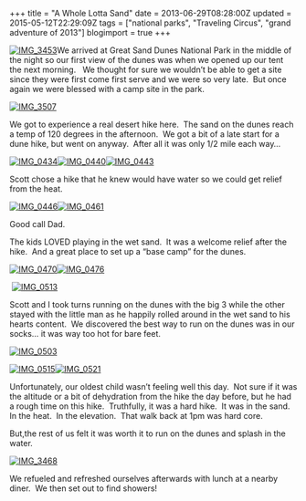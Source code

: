 +++
title = "A Whole Lotta Sand"
date = 2013-06-29T08:28:00Z
updated = 2015-05-12T22:29:09Z
tags = ["national parks", "Traveling Circus", "grand adventure of 2013"]
blogimport = true 
+++

[![IMG_3453](https://latc.s3.amazonaws.com/wp-content/uploads/2013/06/IMG_3453.jpg "IMG_3453")](https://latc.s3.amazonaws.com/wp-content/uploads/2013/06/IMG_3453.jpg)We arrived at Great Sand Dunes National Park in the middle of the night so our first view of the dunes was when we opened up our tent the next morning.&#160;&#160; We thought for sure we wouldn’t be able to get a site since they were first come first serve and we were so very late.&#160; But once again we were blessed with a camp site in the park.&#160; 

[![IMG_3507](https://latc.s3.amazonaws.com/wp-content/uploads/2013/06/IMG_3507.jpg "IMG_3507")](https://latc.s3.amazonaws.com/wp-content/uploads/2013/06/IMG_3507.jpg)

We got to experience a real desert hike here.&#160; The sand on the dunes reach&#160; a temp of 120 degrees in the afternoon.&#160; We got a bit of a late start for a dune hike, but went on anyway.&#160; After all it was only 1/2 mile each way…

[![IMG_0434](https://latc.s3.amazonaws.com/wp-content/uploads/2013/06/IMG_0434.jpg "IMG_0434")](https://latc.s3.amazonaws.com/wp-content/uploads/2013/06/IMG_0434.jpg)[![IMG_0440](https://latc.s3.amazonaws.com/wp-content/uploads/2013/06/IMG_0440.jpg "IMG_0440")](https://latc.s3.amazonaws.com/wp-content/uploads/2013/06/IMG_0440.jpg)[![IMG_0443](https://latc.s3.amazonaws.com/wp-content/uploads/2013/06/IMG_0443.jpg "IMG_0443")](https://latc.s3.amazonaws.com/wp-content/uploads/2013/06/IMG_0443.jpg)&#160; 

Scott chose a hike that he knew would have water so we could get relief from the heat.&#160; 

[![IMG_0446](https://latc.s3.amazonaws.com/wp-content/uploads/2013/06/IMG_0446.jpg "IMG_0446")](https://latc.s3.amazonaws.com/wp-content/uploads/2013/06/IMG_0446.jpg)[![IMG_0461](https://latc.s3.amazonaws.com/wp-content/uploads/2013/06/IMG_04611.jpg "IMG_0461")](https://latc.s3.amazonaws.com/wp-content/uploads/2013/06/IMG_04611.jpg)

Good call Dad. 

The kids LOVED playing in the wet sand.&#160; It was a welcome relief after the hike.&#160; And a great place to set up a “base camp” for the dunes. 

[![IMG_0470](https://latc.s3.amazonaws.com/wp-content/uploads/2013/06/IMG_0470.jpg "IMG_0470")](https://latc.s3.amazonaws.com/wp-content/uploads/2013/06/IMG_0470.jpg)[![IMG_0476](https://latc.s3.amazonaws.com/wp-content/uploads/2013/06/IMG_0476.jpg "IMG_0476")](https://latc.s3.amazonaws.com/wp-content/uploads/2013/06/IMG_0476.jpg)

&#160;[![IMG_0513](https://latc.s3.amazonaws.com/wp-content/uploads/2013/06/IMG_0513.jpg "IMG_0513")](https://latc.s3.amazonaws.com/wp-content/uploads/2013/06/IMG_0513.jpg)

Scott and I took turns running on the dunes with the big 3 while the other stayed with the little man as he happily rolled around in the wet sand to his hearts content.&#160; We discovered the best way to run on the dunes was in our socks… it was way too hot for bare feet. 

[![IMG_0503](https://latc.s3.amazonaws.com/wp-content/uploads/2013/06/IMG_0503.jpg "IMG_0503")](https://latc.s3.amazonaws.com/wp-content/uploads/2013/06/IMG_0503.jpg)

[![IMG_0515](https://latc.s3.amazonaws.com/wp-content/uploads/2013/06/IMG_05151.jpg "IMG_0515")](https://latc.s3.amazonaws.com/wp-content/uploads/2013/06/IMG_05151.jpg)[![IMG_0521](https://latc.s3.amazonaws.com/wp-content/uploads/2013/06/IMG_05211.jpg "IMG_0521")](https://latc.s3.amazonaws.com/wp-content/uploads/2013/06/IMG_05211.jpg)

Unfortunately, our oldest child wasn’t feeling well this day.&#160; Not sure if it was the altitude or a bit of dehydration from the hike the day before, but he had a rough time on this hike.&#160; Truthfully, it was a hard hike.&#160; It was in the sand.&#160; In the heat.&#160; In the elevation.&#160; That walk back at 1pm was hard core.

But,the rest of us felt it was worth it to run on the dunes and splash in the water.&#160; 

[![IMG_3468](https://latc.s3.amazonaws.com/wp-content/uploads/2013/06/IMG_3468.jpg "IMG_3468")](https://latc.s3.amazonaws.com/wp-content/uploads/2013/06/IMG_3468.jpg)

We refueled and refreshed ourselves afterwards with lunch at a nearby diner.&#160; We then set out to find showers!
